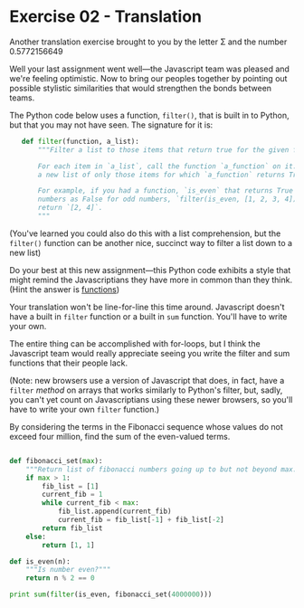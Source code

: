 Exercise 02 - Translation
=========================

Another translation exercise brought to you by the letter Σ and the
number 0.5772156649

Well your last assignment went well—the Javascript team was pleased and
we're feeling optimistic. Now to bring our peoples together by pointing
out possible stylistic similarities that would strengthen the bonds between teams.

The Python code below uses a function, `filter()`, that is built in to Python,
but that you may not have seen. The signature for it is:

```python
   def filter(function, a_list):
       """Filter a list to those items that return true for the given function.

       For each item in `a_list`, call the function `a_function` on it. Return
       a new list of only those items for which `a_function` returns True.

       For example, if you had a function, `is_even` that returns True for even
       numbers as False for odd numbers, `filter(is_even, [1, 2, 3, 4]) would
       return `[2, 4]`.
       """
```

(You've learned you could also do this with a list comprehension, but the
`filter()` function can be another nice, succinct way to filter a list down to
a new list)

Do your best at this new assignment—this Python code exhibits a style that might
remind the Javascriptians they have more in common than they think.
(Hint the answer is [functions](https://github.com/hackbrightacademy/Javascript1/blob/master/function.md))

Your translation won't be line-for-line this time around. Javascript doesn't have
a built in `filter` function or a built in `sum` function. You'll have to write your own.

The entire thing can be accomplished with for-loops, but I think the Javascript team
would really appreciate seeing you write the filter and sum functions that their people lack.

(Note: new browsers use a version of Javascript that does, in fact, have a `filter` *method*
 on arrays that works similarly to Python's
filter, but, sadly, you can't yet count on Javascriptians using these newer browsers,
so you'll have to write your own `filter` function.)

By considering the terms in the Fibonacci sequence whose values do not exceed four million,
find the sum of the even-valued terms.

```python

def fibonacci_set(max):
    """Return list of fibonacci numbers going up to but not beyond max."""
	if max > 1:
		fib_list = [1]
		current_fib = 1
		while current_fib < max:
			fib_list.append(current_fib)
			current_fib = fib_list[-1] + fib_list[-2]
		return fib_list
	else:
		return [1, 1]

def is_even(n):
    """Is number even?"""
    return n % 2 == 0

print sum(filter(is_even, fibonacci_set(4000000)))

```
